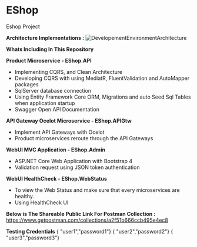 # EShop
Eshop Project

**Architecture Implementations :**
![DevelopementEnvironmentArchitecture](https://user-images.githubusercontent.com/106403093/170868099-9087b19a-b8c0-446e-87cc-3d6e50367e91.png)

**Whats Including In This Repository**

**Product Microservice - EShop.API**

- Implementing CQRS, and Clean Architecture 
- Developing CQRS with using MediatR, FluentValidation and AutoMapper packages
- SqlServer database connection 
- Using Entity Framework Core ORM, Migrations and auto Seed Sql Tables when application startup
- Swagger Open API Documentation


**API Gateway Ocelot Microservice - EShop.APIGtw**

- Implement API Gateways with Ocelot
- Product microservices reroute through the API Gateways


**WebUI MVC Application -  EShop.Admin**

- ASP.NET Core Web Application with Bootstrap 4 
- Validation request using JSON token authentication

**WebUI HealthCheck - EShop.WebStatus**
- To view the Web Status and make sure that every microservices are healthy.
- Using HealthCheck UI 

**Below is The Shareable Public Link For Postman Collection :**
https://www.getpostman.com/collections/a2f51b666ccb495e4ec8

**Testing Credentials**
{ "user1","password1"}
{ "user2","password2"}
{ "user3","password3"}
